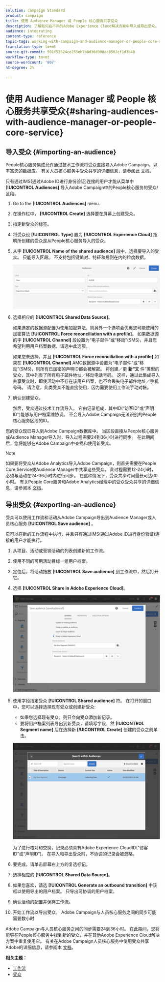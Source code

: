 ```yaml
---
solution: Campaign Standard
product: campaign
title: 使用 Audience Manager 或 People 核心服务共享受众
description: 了解如何在不同的Adobe Experience Cloud解决方案中导入或导出受众。
audience: integrating
content-type: reference
topic-tags: working-with-campaign-and-audience-manager-or-people-core-service
translation-type: tm+mt
source-git-commit: 501f52624ce253eb7b0d36d908ac8502cf1d3b48
workflow-type: tm+mt
source-wordcount: '807'
ht-degree: 2%

---
```



# 使用 Audience Manager 或 People 核心服务共享受众{#sharing-audiences-with-audience-manager-or-people-core-service}

## 导入受众 {#importing-an-audience}

People核心服务集成允许通过技术工作流将受众直接导入Adobe Campaign，以丰富您的数据库。 有关人员核心服务中受众共享的详细信息，请参阅此 [文档](https://docs.adobe.com/content/help/en/analytics/components/segmentation/segmentation-workflow/seg-publish.html)。

只有通过IMS(通过Adobe ID进行身份验证)连接的用户才能从菜单中 **[!UICONTROL Audiences]** 导入Adobe Campaign中的People核心服务的受众/区段。

1. Go to the **[!UICONTROL Audiences]** menu.
1. 在操作栏中， **[!UICONTROL Create]** 选择要在屏幕上创建受众。
1. 指定新受众的标签。
1. 将受众设 **[!UICONTROL Type]** 置为 **[!UICONTROL Experience Cloud]** 指明所创建的受众是从People核心服务导入的受众。
1. 从字 **[!UICONTROL Name of the shared audience]** 段中，选择要导入的受众。 只能导入区段。 不支持包括键值对、特征和规则在内的粒度数据。

   ![](assets/aam_import_audience.png)

1. 选择相应的 **[!UICONTROL Shared Data Source]**。

   如果选定的数据源配置为使用加密算法，则另外一个选项会优惠您可能使用的加密算法 **[!UICONTROL Force reconciliation with a profile]**。 如果数据源的字 **[!UICONTROL Channel]** 段设置为“电子邮件”或“移动”(SMS)，并且您希望利用用户档案数据，请选中此选项。

   如果您未选择，并且 **[!UICONTROL Force reconciliation with a profile]** 如果在 **[!UICONTROL Channel]** AMC数据源中设置为“电子邮件”或“移动”(SMS)，则所有已加密的声明ID都会被解密。 将创建／更 **新“文** 件”类型的受众，其中列表了所有电子邮件地址／移动电话号码。 这样，通过此集成导入共享受众时，即使活动中不存在该用户档案，也不会丢失电子邮件地址／手机号码。 请注意，此类受众不能直接使用，因为需要使用工作流手动对帐。

1. 确认创建受众。

   然后，受众通过技术工作流导入。 它由记录组成，其中ID(“访客ID”或“声明ID”)能够与用户档案维协调。 不会导入Adobe Campaign无法识别的People核心服务区段的ID。

您的受众现已导入到Adobe Campaign数据库中。 当区段直接从People核心服务或Audience Manager导入时，导入过程需要24到36小时进行同步。 在此期间后，您将能够在Adobe Campaign中查找和使用新受众。

>[!NOTE]
>
>如果要将受众从Adobe Analytics导入Adobe Campaign，则首先需要在People Core Service或Audience Manager中共享这些受众。 此过程需要12-24小时，必须与活动在24-36小时内进行同步。 在这种情况下，受众共享时间最长可达60小时。 有关People Core服务和Adobe Analytics经理中的受众受众共享的详细信息，请参阅本 [文档](https://docs.adobe.com/content/help/en/analytics/components/segmentation/segmentation-workflow/seg-publish.html)。

## 导出受众 {#exporting-an-audience}

受众可以使用工作流和活动从Adobe Campaign导出到Audience Manager或人员核心服务 **[!UICONTROL Save audience]** 。

它可以在新的工作流程中执行，并且只有通过IMS(通过Adobe ID进行身份验证)连接的用户才能执行。

1. 从项目、活动或营销活动的列表创建新的工作流。
1. 使用不同的可用活动目标一组用户档案。
1. 定位后，将活动拖放 **[!UICONTROL Save audience]** 到工作流中，然后打开它。
1. 选择 **[!UICONTROL Share in Adobe Experience Cloud]**。

   ![](assets/aam_save_audience_activity.png)

1. 使用字段指定受众 **[!UICONTROL Shared audience]** 符。 在打开的窗口中，您可以选择选择现有受众或创建新受众:

   * 如果您选择现有受众，则只会向受众添加新记录。
   * 要将用户档案列表导出到新受众，请填写字段，然 **[!UICONTROL Segment name]** 后在选择新 **[!UICONTROL Create]** 创建的受众之前单击。

   ![](assets/aam_save_audience_segment_picker.png)

   为了进行核对和交换，记录必须具有Adobe Experience CloudID(“访客ID”或“声明ID”)。 在导入和导出受众时，不协调的记录会被忽略。

1. 要完成，请单击屏幕右上方的复选标记。
1. 选择相应的 **[!UICONTROL Shared Data Source]**。
1. 如果您喜欢，请选 **[!UICONTROL Generate an outbound transition]** 中该框以使用导出的用户档案。 只导出可协调的用户档案。
1. 确认活动的配置并保存工作流。
1. 开始工作流以导出受众。 Adobe Campaign与人员核心服务之间的同步可能需要数小时

Adobe Campaign与人员核心服务之间的同步需要24到36小时。 在此期间，您将能够在People核心服务中找到新的受众，并在其他Adobe Experience Cloud解决方案中重复使用它。 有关在Adobe Campaign人员核心服务中使用受众共享Adobe的详细信息，请参阅本 [文档](https://docs.adobe.com/content/help/en/core-services/interface/audiences/t-audience-create.html)。

**相关主题：**

* [工作流](../../automating/using/get-started-workflows.md)
* [受众](../../audiences/using/about-audiences.md)

